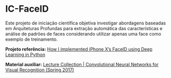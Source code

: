 # IC-FaceID
Este projeto de iniciação científica objetiva investigar abordagens baseadas em Arquiteturas Profundas para extração automática das características e análise de padrões de faces considerando utilizar apenas uma face como exemplo de treinamento.

**Projeto referência:** [How I implemented iPhone X’s FaceID using Deep Learning in Python](https://towardsdatascience.com/how-i-implemented-iphone-xs-faceid-using-deep-learning-in-python-d5dbaa128e1d)

**Material auxiliar:** [Lecture Collection | Convolutional Neural Networks for Visual Recognition (Spring 2017)](https://www.youtube.com/playlist?list=PL3FW7Lu3i5JvHM8ljYj-zLfQRF3EO8sYv)

